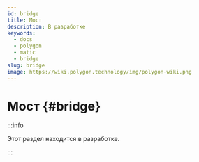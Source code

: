 ```yaml
---
id: bridge
title: Мост
description: В разработке
keywords:
  - docs
  - polygon
  - matic
  - bridge
slug: bridge
image: https://wiki.polygon.technology/img/polygon-wiki.png
---
```


# Мост {#bridge}

:::info

Этот раздел находится в разработке.

:::